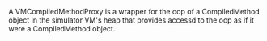 A VMCompiledMethodProxy is a wrapper for the oop of a CompiledMethod object in the simulator VM's heap that provides accessd to the oop as if it were a CompiledMethod object.